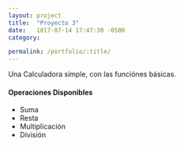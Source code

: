 ```yaml
---
layout: project
title:  "Proyecto 3"
date:   1017-07-14 17:47:30 -0500
category:

permalink: /portfolio/:title/
---
```

Una Calculadora simple, con las funciónes básicas.

#### Operaciones Disponibles
- Suma
- Resta
- Multiplicación
- División

